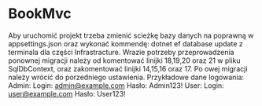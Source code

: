 # BookMvc
Aby uruchomić projekt trzeba zmienić scieżkę bazy danych na poprawną w appsettings.json oraz wykonać kommendę: dotnet ef database update z terminala dla części Infrastracture. Wrazie potrzeby przeprowadzenia ponownej migracji należy od komentować linijki 18,19,20 oraz 21 w pliku SqlDbContext, oraz zakomentować linijki 14,15,16 oraz 17. Po owej migracji należy wrócić do porzedniego ustawienia.
Przykładowe dane logowania:
Admin: Login: admin@example.com Hasło: Admin123!
User: Login: user@example.com Hasło: User123!
